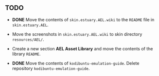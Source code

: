 ## TODO ##

 * **DONE** Move the contents of `skin.estuary.AEL.wiki` to the `README` file in `skin.estuary.AEL`.

 * Move the screenshots in `skin.estuary.AEL.wiki` to skin directory `resources/AEL/`.

 * Create a new section **AEL Asset Library** and move the contents of the library `README`.

 * **DONE** Move the contents of `kodibuntu-emulation-guide`. Delete repository `kodibuntu-emulation-guide`.
